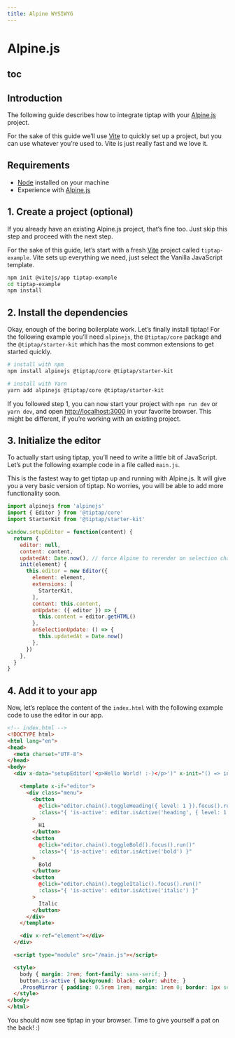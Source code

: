 ```yaml
---
title: Alpine WYSIWYG
---
```


# Alpine.js

## toc

## Introduction
The following guide describes how to integrate tiptap with your [Alpine.js](https://github.com/alpinejs/alpine) project.

For the sake of this guide we’ll use [Vite](https://vitejs.dev/) to quickly set up a project, but you can use whatever you’re used to. Vite is just really fast and we love it.

## Requirements
* [Node](https://nodejs.org/en/download/) installed on your machine
* Experience with [Alpine.js](https://github.com/alpinejs/alpine)

## 1. Create a project (optional)
If you already have an existing Alpine.js project, that’s fine too. Just skip this step and proceed with the next step.

For the sake of this guide, let’s start with a fresh [Vite](https://vitejs.dev/) project called `tiptap-example`. Vite sets up everything we need, just select the Vanilla JavaScript template.

```bash
npm init @vitejs/app tiptap-example
cd tiptap-example
npm install
```

## 2. Install the dependencies
Okay, enough of the boring boilerplate work. Let’s finally install tiptap! For the following example you’ll need `alpinejs`, the `@tiptap/core` package and the `@tiptap/starter-kit` which has the most common extensions to get started quickly.

```bash
# install with npm
npm install alpinejs @tiptap/core @tiptap/starter-kit

# install with Yarn
yarn add alpinejs @tiptap/core @tiptap/starter-kit
```

If you followed step 1, you can now start your project with `npm run dev` or `yarn dev`, and open [http://localhost:3000](http://localhost:3000) in your favorite browser. This might be different, if you’re working with an existing project.

## 3. Initialize the editor
To actually start using tiptap, you’ll need to write a little bit of JavaScript. Let’s put the following example code in a file called `main.js`.

This is the fastest way to get tiptap up and running with Alpine.js. It will give you a very basic version of tiptap. No worries, you will be able to add more functionality soon.

```js
import alpinejs from 'alpinejs'
import { Editor } from '@tiptap/core'
import StarterKit from '@tiptap/starter-kit'

window.setupEditor = function(content) {
  return {
    editor: null,
    content: content,
    updatedAt: Date.now(), // force Alpine to rerender on selection change
    init(element) {
      this.editor = new Editor({
        element: element,
        extensions: [
          StarterKit,
        ],
        content: this.content,
        onUpdate: ({ editor }) => {
          this.content = editor.getHTML()
        },
        onSelectionUpdate: () => {
          this.updatedAt = Date.now()
        },
      })
    },
  }
}
```

## 4. Add it to your app
Now, let’s replace the content of the `index.html` with the following example code to use the editor in our app.

```html
<!-- index.html -->
<!DOCTYPE html>
<html lang="en">
<head>
  <meta charset="UTF-8">
</head>
<body>
  <div x-data="setupEditor('<p>Hello World! :-)</p>')" x-init="() => init($refs.element)">

    <template x-if="editor">
      <div class="menu">
        <button
          @click="editor.chain().toggleHeading({ level: 1 }).focus().run()"
          :class="{ 'is-active': editor.isActive('heading', { level: 1 }) }"
        >
          H1
        </button>
        <button
          @click="editor.chain().toggleBold().focus().run()"
          :class="{ 'is-active': editor.isActive('bold') }"
        >
          Bold
        </button>
        <button
          @click="editor.chain().toggleItalic().focus().run()"
          :class="{ 'is-active': editor.isActive('italic') }"
        >
          Italic
        </button>
      </div>
    </template>

    <div x-ref="element"></div>
  </div>

  <script type="module" src="/main.js"></script>

  <style>
    body { margin: 2rem; font-family: sans-serif; }
    button.is-active { background: black; color: white; }
    .ProseMirror { padding: 0.5rem 1rem; margin: 1rem 0; border: 1px solid #ccc; }
  </style>
</body>
</html>
```

You should now see tiptap in your browser. Time to give yourself a pat on the back! :)
